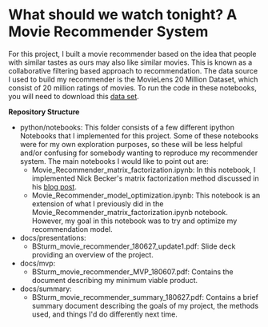 # What should we watch tonight?  A Movie Recommender System

For this project, I built a movie recommender based on the idea that people with similar tastes as ours may also like similar movies.  This is known as a collaborative filtering based approach to recommendation.  The data source I used to build my recommender is the MovieLens 20 Million Dataset, which consist of 20 million ratings of movies.  To run the code in these notebooks, you will need to download this [data set](https://grouplens.org/datasets/movielens/20m/).

**Repository Structure**

* python/notebooks: This folder consists of a few different ipython Notebooks that I implemented for this project.  Some of these notebooks were for my own exploration purposes, so these will be less helpful and/or confusing for somebody wanting to reproduce my recommender system.  The main notebooks I would like to point out are:
    - Movie_Recommender_matrix_factorization.ipynb: In this notebook, I implemented Nick Becker's matrix factorization method discussed in his [blog post](https://beckernick.github.io/matrix-factorization-recommender/).
    - Movie_Recommender_model_optimization.ipynb: This notebook is an extension of what I previously did in the Movie_Recommender_matrix_factorization.ipynb notebook. However, my goal in this notebook was to try and optimize my recommendation model.
* docs/presentations:
    - BSturm_movie_recommender_180627_update1.pdf: Slide deck providing an overview of the project.
* docs/mvp:
    - BSturm_movie_recommender_MVP_180607.pdf: Contains the document describing my minimum viable product.
* docs/summary:
    - BSturm_movie_recommender_summary_180627.pdf: Contains a brief summary document describing the goals of my project, the methods used, and things I'd do differently next time.
